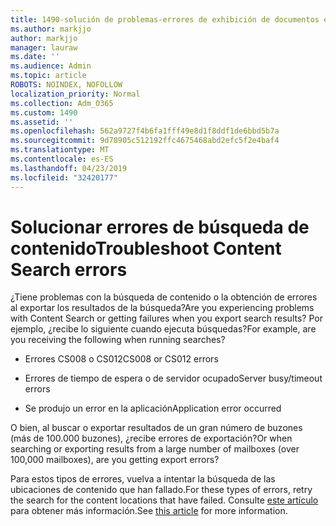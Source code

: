 ```yaml
---
title: 1490-solución de problemas-errores de exhibición de documentos electrónicos
ms.author: markjjo
author: markjjo
manager: lauraw
ms.date: ''
ms.audience: Admin
ms.topic: article
ROBOTS: NOINDEX, NOFOLLOW
localization_priority: Normal
ms.collection: Adm_O365
ms.custom: 1490
ms.assetid: ''
ms.openlocfilehash: 562a9727f4b6fa1fff49e8d1f8ddf1de6bbd5b7a
ms.sourcegitcommit: 9d78905c512192ffc4675468abd2efc5f2e4baf4
ms.translationtype: MT
ms.contentlocale: es-ES
ms.lasthandoff: 04/23/2019
ms.locfileid: "32420177"
---
```

# <a name="troubleshoot-content-search-errors"></a><span data-ttu-id="09254-102">Solucionar errores de búsqueda de contenido</span><span class="sxs-lookup"><span data-stu-id="09254-102">Troubleshoot Content Search errors</span></span>

<span data-ttu-id="09254-103">¿Tiene problemas con la búsqueda de contenido o la obtención de errores al exportar los resultados de la búsqueda?</span><span class="sxs-lookup"><span data-stu-id="09254-103">Are you experiencing problems with Content Search or getting failures when you export search results?</span></span>
<span data-ttu-id="09254-104">Por ejemplo, ¿recibe lo siguiente cuando ejecuta búsquedas?</span><span class="sxs-lookup"><span data-stu-id="09254-104">For example, are you receiving the following when running searches?</span></span>

- <span data-ttu-id="09254-105">Errores CS008 o CS012</span><span class="sxs-lookup"><span data-stu-id="09254-105">CS008 or CS012 errors</span></span>

- <span data-ttu-id="09254-106">Errores de tiempo de espera o de servidor ocupado</span><span class="sxs-lookup"><span data-stu-id="09254-106">Server busy/timeout errors</span></span>

- <span data-ttu-id="09254-107">Se produjo un error en la aplicación</span><span class="sxs-lookup"><span data-stu-id="09254-107">Application error occurred</span></span>

<span data-ttu-id="09254-108">O bien, al buscar o exportar resultados de un gran número de buzones (más de 100.000 buzones), ¿recibe errores de exportación?</span><span class="sxs-lookup"><span data-stu-id="09254-108">Or when searching or exporting results from a large number of mailboxes (over 100,000 mailboxes), are you getting export errors?</span></span>

<span data-ttu-id="09254-109">Para estos tipos de errores, vuelva a intentar la búsqueda de las ubicaciones de contenido que han fallado.</span><span class="sxs-lookup"><span data-stu-id="09254-109">For these types of errors, retry the search for the content locations that have failed.</span></span> <span data-ttu-id="09254-110">Consulte [este artículo](https://docs.microsoft.com/office365/securitycompliance/retry-failed-content-search) para obtener más información.</span><span class="sxs-lookup"><span data-stu-id="09254-110">See  [this article](https://docs.microsoft.com/office365/securitycompliance/retry-failed-content-search) for more information.</span></span>
